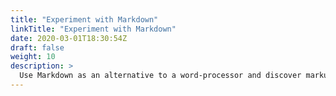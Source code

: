```yaml
---
title: "Experiment with Markdown"
linkTitle: "Experiment with Markdown"
date: 2020-03-01T18:30:54Z
draft: false
weight: 10
description: >
  Use Markdown as an alternative to a word-processor and discover markup
---
```

